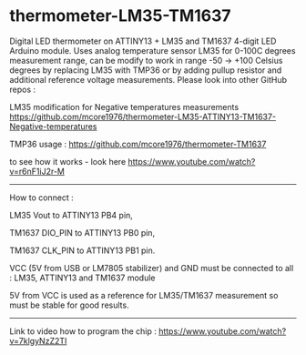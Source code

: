 # thermometer-LM35-TM1637
Digital LED thermometer on ATTINY13 + LM35 and TM1637 4-digit LED Arduino module. 
Uses analog temperature sensor LM35 for 0-100C degrees measurement range, can be modify to work in range -50 -> +100 Celsius degrees by replacing LM35 with TMP36 or by adding pullup resistor and additional reference voltage measurements. Please look into other GitHub repos : 

LM35 modification for Negative temperatures measurements
https://github.com/mcore1976/thermometer-LM35-ATTINY13-TM1637-Negative-temperatures

TMP36 usage :
https://github.com/mcore1976/thermometer-TM1637


to see how it works - look here https://www.youtube.com/watch?v=r6nF1iJ2r-M

-------------------------------------------------------------------------------------------------------------------------
How to connect :

LM35 Vout to ATTINY13 PB4 pin,

TM1637 DIO_PIN to ATTINY13 PB0 pin,

TM1637 CLK_PIN to ATTINY13 PB1 pin.

VCC (5V from USB or LM7805 stabilizer) and GND must be connected to all : LM35, ATTINY13 and TM1637 module

5V from VCC is used as a reference for LM35/TM1637 measurement so must be stable for good results.

-------------------------------------------------------------------------------------------------------------------------


Link to video how to program the chip : https://www.youtube.com/watch?v=7klgyNzZ2TI
